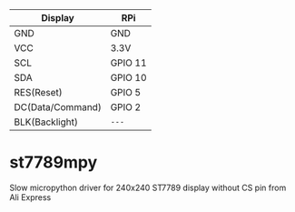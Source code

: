 Display            | RPi
-------------------|--------
GND                |GND
VCC                |3.3V
SCL                |GPIO 11
SDA                |GPIO 10
RES(Reset)         |GPIO 5
DC(Data/Command)   |GPIO 2
BLK(Backlight)     |`---`




# st7789mpy
Slow micropython driver for 240x240 ST7789 display without CS pin from Ali Express

